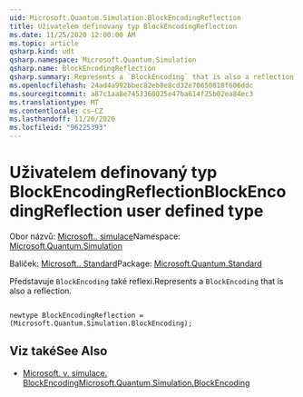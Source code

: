 ```yaml
---
uid: Microsoft.Quantum.Simulation.BlockEncodingReflection
title: Uživatelem definovaný typ BlockEncodingReflection
ms.date: 11/25/2020 12:00:00 AM
ms.topic: article
qsharp.kind: udt
qsharp.namespace: Microsoft.Quantum.Simulation
qsharp.name: BlockEncodingReflection
qsharp.summary: Represents a `BlockEncoding` that is also a reflection.
ms.openlocfilehash: 24ad4a992bbec82eb8e8cd32e70650818f606ddc
ms.sourcegitcommit: a87c1aa8e7453360025e47ba614f25b02ea84ec3
ms.translationtype: MT
ms.contentlocale: cs-CZ
ms.lasthandoff: 11/26/2020
ms.locfileid: "96225393"
---
```

# <a name="blockencodingreflection-user-defined-type"></a><span data-ttu-id="366b3-102">Uživatelem definovaný typ BlockEncodingReflection</span><span class="sxs-lookup"><span data-stu-id="366b3-102">BlockEncodingReflection user defined type</span></span>

<span data-ttu-id="366b3-103">Obor názvů: [Microsoft.. simulace](xref:Microsoft.Quantum.Simulation)</span><span class="sxs-lookup"><span data-stu-id="366b3-103">Namespace: [Microsoft.Quantum.Simulation](xref:Microsoft.Quantum.Simulation)</span></span>

<span data-ttu-id="366b3-104">Balíček: [Microsoft.. Standard](https://nuget.org/packages/Microsoft.Quantum.Standard)</span><span class="sxs-lookup"><span data-stu-id="366b3-104">Package: [Microsoft.Quantum.Standard](https://nuget.org/packages/Microsoft.Quantum.Standard)</span></span>


<span data-ttu-id="366b3-105">Představuje `BlockEncoding` také reflexi.</span><span class="sxs-lookup"><span data-stu-id="366b3-105">Represents a `BlockEncoding` that is also a reflection.</span></span>

```qsharp

newtype BlockEncodingReflection = (Microsoft.Quantum.Simulation.BlockEncoding);
```



## <a name="see-also"></a><span data-ttu-id="366b3-106">Viz také</span><span class="sxs-lookup"><span data-stu-id="366b3-106">See Also</span></span>

- [<span data-ttu-id="366b3-107">Microsoft. v. simulace. BlockEncoding</span><span class="sxs-lookup"><span data-stu-id="366b3-107">Microsoft.Quantum.Simulation.BlockEncoding</span></span>](xref:Microsoft.Quantum.Simulation.BlockEncoding)